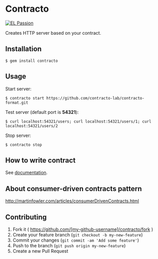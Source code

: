# Contracto

[![EL Passion](https://img.shields.io/badge/Supported%20by-EL%20Passion-36b452.svg)](https://github.com/elpassion)

Creates HTTP server based on your contract.

## Installation
    
    $ gem install contracto

## Usage

Start server:

    $ contracto start https://github.com/contracto-lab/contracto-format.git
    
Test server (default port is __54321__):

    $ curl localhost:54321/users; curl localhost:54321/users/1; curl localhost:54321/users/2
    
Stop server: 

    $ contracto stop

## How to write contract

See [documentation](https://github.com/kv109/contracto_sample-contract).

## About consumer-driven contracts pattern

http://martinfowler.com/articles/consumerDrivenContracts.html

## Contributing

1. Fork it ( https://github.com/[my-github-username]/contracto/fork )
2. Create your feature branch (`git checkout -b my-new-feature`)
3. Commit your changes (`git commit -am 'Add some feature'`)
4. Push to the branch (`git push origin my-new-feature`)
5. Create a new Pull Request
